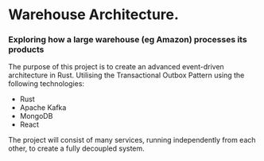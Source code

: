 # Warehouse Architecture.
### Exploring how a large warehouse (eg Amazon) processes its products

The purpose of this project is to create an advanced event-driven architecture in Rust. Utilising the Transactional Outbox Pattern using the following technologies:
- Rust
- Apache Kafka
- MongoDB
- React

The project will consist of many services, running independently from each other, to create a fully decoupled system.
